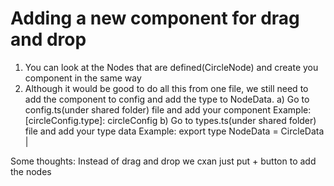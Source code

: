 # Adding a new component for drag and drop

1. You can look at the Nodes that are defined(CircleNode) and create you component in the same way
2. Although it would be good to do all this from one file, we still need to add the component to config and add the type to      NodeData. 
   a) Go to config.ts(under shared folder) file and add your component
      Example: [circleConfig.type]: circleConfig
   b) Go to types.ts(under shared folder) file and add your type data
      Example: export type NodeData = CircleData | <your type>


Some thoughts: Instead of drag and drop we cxan just put + button to add the nodes